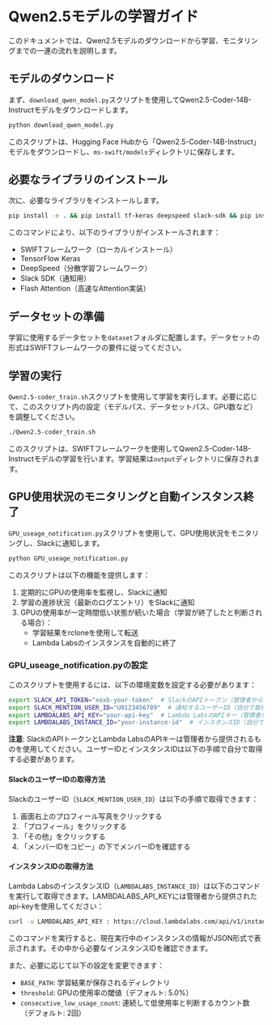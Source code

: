 # Qwen2.5モデルの学習ガイド

このドキュメントでは、Qwen2.5モデルのダウンロードから学習、モニタリングまでの一連の流れを説明します。

## モデルのダウンロード

まず、`download_qwen_model.py`スクリプトを使用してQwen2.5-Coder-14B-Instructモデルをダウンロードします。

```bash
python download_qwen_model.py
```

このスクリプトは、Hugging Face Hubから「Qwen2.5-Coder-14B-Instruct」モデルをダウンロードし、`ms-swift/models`ディレクトリに保存します。

## 必要なライブラリのインストール

次に、必要なライブラリをインストールします。

```bash
pip install -e . && pip install tf-keras deepspeed slack-sdk && pip install flash-attn --no-build-isolation
```

このコマンドにより、以下のライブラリがインストールされます：
- SWIFTフレームワーク（ローカルインストール）
- TensorFlow Keras
- DeepSpeed（分散学習フレームワーク）
- Slack SDK（通知用）
- Flash Attention（高速なAttention実装）

## データセットの準備

学習に使用するデータセットを`dataset`フォルダに配置します。データセットの形式はSWIFTフレームワークの要件に従ってください。

## 学習の実行

`Qwen2.5-coder_train.sh`スクリプトを使用して学習を実行します。必要に応じて、このスクリプト内の設定（モデルパス、データセットパス、GPU数など）を調整してください。

```bash
./Qwen2.5-coder_train.sh
```

このスクリプトは、SWIFTフレームワークを使用してQwen2.5-Coder-14B-Instructモデルの学習を行います。学習結果は`output`ディレクトリに保存されます。

## GPU使用状況のモニタリングと自動インスタンス終了

`GPU_useage_notification.py`スクリプトを使用して、GPU使用状況をモニタリングし、Slackに通知します。

```bash
python GPU_useage_notification.py
```

このスクリプトは以下の機能を提供します：

1. 定期的にGPUの使用率を監視し、Slackに通知
2. 学習の進捗状況（最新のログエントリ）をSlackに通知
3. GPUの使用率が一定時間低い状態が続いた場合（学習が終了したと判断される場合）：
   - 学習結果をrcloneを使用して転送
   - Lambda Labsのインスタンスを自動的に終了

### GPU_useage_notification.pyの設定

このスクリプトを使用するには、以下の環境変数を設定する必要があります：

```bash
export SLACK_API_TOKEN="xoxb-your-token"  # SlackのAPIトークン（管理者から提供されるものを使用）
export SLACK_MENTION_USER_ID="U0123456789"  # 通知するユーザーID（自分で取得）
export LAMBDALABS_API_KEY="your-api-key"  # Lambda LabsのAPIキー（管理者から提供されるものを使用）
export LAMBDALABS_INSTANCE_ID="your-instance-id"  # インスタンスID（自分で取得）
```

**注意**: SlackのAPIトークンとLambda LabsのAPIキーは管理者から提供されるものを使用してください。ユーザーIDとインスタンスIDは以下の手順で自分で取得する必要があります。

#### SlackのユーザーIDの取得方法

SlackのユーザーID（`SLACK_MENTION_USER_ID`）は以下の手順で取得できます：

1. 画面右上のプロフィール写真をクリックする
2. 「プロフィール」をクリックする
3. 「その他」をクリックする
4. 「メンバーIDをコピー」の下でメンバーIDを確認する

#### インスタンスIDの取得方法

Lambda LabsのインスタンスID（`LAMBDALABS_INSTANCE_ID`）は以下のコマンドを実行して取得できます。LAMBDALABS_API_KEYには管理者から提供されたapi-keyを使用してください：

```bash
curl -u LAMBDALABS_API_KEY : https://cloud.lambdalabs.com/api/v1/instances
```

このコマンドを実行すると、現在実行中のインスタンスの情報がJSON形式で表示されます。その中から必要なインスタンスIDを確認できます。

また、必要に応じて以下の設定を変更できます：

- `BASE_PATH`: 学習結果が保存されるディレクトリ
- `threshold`: GPUの使用率の閾値（デフォルト: 5.0%）
- `consecutive_low_usage_count`: 連続して低使用率と判断するカウント数（デフォルト: 2回）
